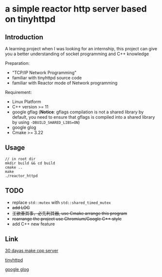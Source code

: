 # a simple reactor http server based on tinyhttpd
## Introduction
A learning project when I was looking for an internship, this project can give you a better understanding of socket programming and C++ knowledge

Preparation:
* "TCP/IP Network Programming"
* familiar with tinyhttpd source code
* familiar with Reactor mode of Network programming

Requirement:
* Linux Platform
* C++ version >= 11
* google gflag (**Notice**: gflags compilation is not a shared library by default, you need to ensure that gflags is compiled into a shared library by using `-DBUILD_SHARED_LIBS=ON`)
* google glog
* Cmake >= 3.22
## Usage
    // in root dir
    mkdir build && cd build
    cmake ..
    make
    ./reactor_httpd
## TODO
* replace `std::mutex` with `std::shared_timed_mutex`
* ~~add LOG~~
* ~~工欲善其事，必先利其器, use Cmake arrange this program~~
* ~~rearrange the project use Chromium/Google C++ style~~
* add C++ new feature

## Link
[30 dayas make cpp server](https://github.com/yuesong-feng/30dayMakeCppServer)

[tinyhttpd](https://github.com/cbsheng/tinyhttpd)

[google glog](http://senlinzhan.github.io/2017/10/07/glog/)
